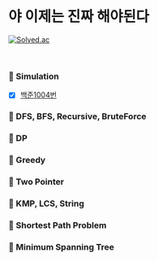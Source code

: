 # 야 이제는 진짜 해야된다

[![Solved.ac](http://mazassumnida.wtf/api/v2/generate_badge?boj=qorwns21)](https://solved.ac/qorwns21)

<br>

### 🔨 Simulation
- [X] [백준1004번](https://leechaewon.tistory.com/65)
### 🔨 DFS, BFS, Recursive, BruteForce
### 🔨 DP
### 🔨 Greedy
### 🔨 Two Pointer
### 🔨 KMP, LCS, String
### 🔨 Shortest Path Problem
### 🔨 Minimum Spanning Tree
